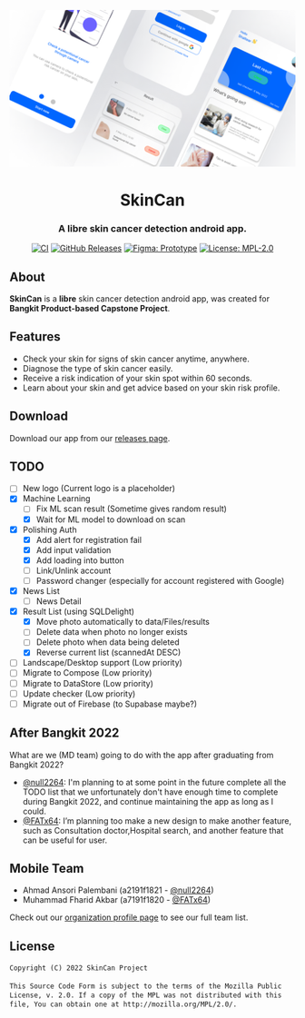 <p align="center">
    <a href="https://github.com/SkinCanOrg/SkinCan"><img src="https://github.com/SkinCanOrg/.github/raw/main/profile/shoot.png" alt="shoot" width="640"/></a>
</p>

<h1 align="center">SkinCan</h1>

<h3 align="center">A <b>libre</b> skin cancer detection android app.</h3>

<p id="badges" align="center">
    <a href="https://github.com/SkinCanOrg/SkinCan/actions/workflows/build_push.yml"><img alt="CI" src="https://github.com/SkinCanOrg/SkinCan/actions/workflows/build_push.yml/badge.svg"></a>
    <a href="https://github.com/SkinCanOrg/SkinCan/releases"><img alt="GitHub Releases" src="https://img.shields.io/github/v/release/SkinCanOrg/SkinCan?include_prereleases"></a>
    <a href="https://www.figma.com/file/slWftpKH8cNZX7r5luLFLD/Desain"><img alt="Figma: Prototype" src="https://img.shields.io/badge/figma-Prototype-black?logo=figma&style=flat"></a>
    <a href="/LICENSE"><img alt="License: MPL-2.0" src="https://img.shields.io/badge/license-MPL--2.0-blue.svg"></a>
</p>

## About
**SkinCan** is a **libre** skin cancer detection android app, was created for **Bangkit Product-based Capstone Project**.

## Features
- Check your skin for signs of skin cancer anytime, anywhere.
- Diagnose the type of skin cancer easily.
- Receive a risk indication of your skin spot within 60 seconds.
- Learn about your skin and get advice based on your skin risk profile.

## Download
Download our app from our [releases page](https://github.com/SkinCanOrg/SkinCan/releases).

## TODO
- [ ] New logo (Current logo is a placeholder)
- [x] Machine Learning
   - [ ] Fix ML scan result (Sometime gives random result)
   - [x] Wait for ML model to download on scan
- [x] Polishing Auth
   - [x] Add alert for registration fail
   - [x] Add input validation
   - [x] Add loading into button
   - [ ] Link/Unlink account
   - [ ] Password changer (especially for account registered with Google)
- [x] News List
   - [ ] News Detail
- [x] Result List (using SQLDelight)
   - [x] Move photo automatically to data/Files/results
   - [ ] Delete data when photo no longer exists
   - [ ] Delete photo when data being deleted
   - [x] Reverse current list (scannedAt DESC)
- [ ] Landscape/Desktop support (Low priority)
- [ ] Migrate to Compose (Low priority)
- [ ] Migrate to DataStore (Low priority)
- [ ] Update checker (Low priority)
- [ ] Migrate out of Firebase (to Supabase maybe?)

## After Bangkit 2022
What are we (MD team) going to do with the app after graduating from Bangkit 2022?

- [@null2264](https://github.com/null2264): I'm planning to at some point in the future complete all the TODO list that we unfortunately don't have enough time to complete during Bangkit 2022, and continue maintaining the app as long as I could.
- [@FATx64](https://github.com/FATx64): I’m planning too make a new design to make another feature, such as Consultation doctor,Hospital search, and another feature that can be useful for user.

## Mobile Team
- Ahmad Ansori Palembani (a2191f1821 - [@null2264](https://github.com/null2264))
- Muhammad Fharid Akbar (a7191f1820 - [@FATx64](https://github.com/FATx64))

Check out our [organization profile page](https://github.com/SkinCanOrg) to see our full team list.

## License
```
Copyright (C) 2022 SkinCan Project

This Source Code Form is subject to the terms of the Mozilla Public
License, v. 2.0. If a copy of the MPL was not distributed with this
file, You can obtain one at http://mozilla.org/MPL/2.0/.
```
